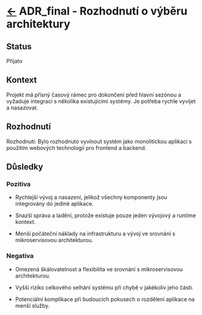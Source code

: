 # [<-](./../../README.md "Zpět") ADR_final - Rozhodnutí o výběru architektury

## Status

Přijato

## Kontext

Projekt má přísný časový rámec pro dokončení před hlavní sezónou a vyžaduje integraci s několika existujícími systémy. Je potřeba rychle vyvíjet a nasazovat.

## Rozhodnutí

Rozhodnutí: Bylo rozhodnuto vyvinout systém jako monolitickou aplikaci s použitím webových technologií pro frontend a backend.

## Důsledky

### Pozitiva

- Rychlejší vývoj a nasazení, jelikož všechny komponenty jsou integrovány do jediné aplikace.

- Snazší správa a ladění, protože existuje pouze jeden vývojový a runtime kontext.

- Menší počáteční náklady na infrastrukturu a vývoj ve srovnání s mikroservisovou architekturou.

### Negativa

- Omezená škálovatelnost a flexibilita ve srovnání s mikroservisovou architekturou.

- Vyšší riziko celkového selhání systému při chybě v jakékoliv jeho části.

- Potenciální komplikace při budoucích pokusech o rozdělení aplikace na menší služby.
